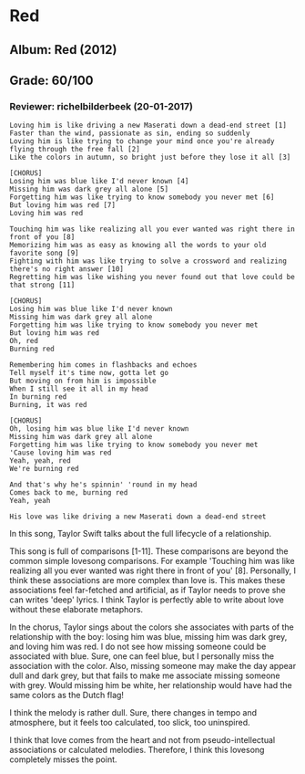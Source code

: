 # Red
## Album: Red (2012)
## Grade: 60/100
### Reviewer: richelbilderbeek (20-01-2017)

```
Loving him is like driving a new Maserati down a dead-end street [1]
Faster than the wind, passionate as sin, ending so suddenly
Loving him is like trying to change your mind once you're already flying through the free fall [2]
Like the colors in autumn, so bright just before they lose it all [3]

[CHORUS]
Losing him was blue like I'd never known [4]
Missing him was dark grey all alone [5] 
Forgetting him was like trying to know somebody you never met [6]
But loving him was red [7]
Loving him was red

Touching him was like realizing all you ever wanted was right there in front of you [8]
Memorizing him was as easy as knowing all the words to your old favorite song [9]
Fighting with him was like trying to solve a crossword and realizing there's no right answer [10]
Regretting him was like wishing you never found out that love could be that strong [11]

[CHORUS]
Losing him was blue like I'd never known
Missing him was dark grey all alone
Forgetting him was like trying to know somebody you never met
But loving him was red
Oh, red
Burning red

Remembering him comes in flashbacks and echoes
Tell myself it's time now, gotta let go
But moving on from him is impossible
When I still see it all in my head
In burning red
Burning, it was red

[CHORUS]
Oh, losing him was blue like I'd never known
Missing him was dark grey all alone
Forgetting him was like trying to know somebody you never met
'Cause loving him was red
Yeah, yeah, red
We're burning red

And that's why he's spinnin' 'round in my head
Comes back to me, burning red
Yeah, yeah

His love was like driving a new Maserati down a dead-end street 
```

In this song, Taylor Swift talks about the full lifecycle of a relationship.

This song is full of comparisons [1-11]. These comparisons are beyond the common simple
lovesong comparisons. For example 'Touching him was like realizing all you ever wanted 
was right there in front of you' [8]. Personally, I think these associations are more
complex than love is. This makes these associations feel far-fetched and artificial,
as if Taylor needs to prove she can writes 'deep' lyrics. I think Taylor is
perfectly able to write about love without these elaborate metaphors.

In the chorus, Taylor sings about the colors she associates with parts of the relationship with the boy: losing
him was blue, missing him was dark grey, and loving him was red. I do not see how missing someone could be
associated with blue. Sure, one can feel blue, but I personally miss the association with the color. Also,
missing someone may make the day appear dull and dark grey, but that fails to make me associate missing
someone with grey. Would missing him be white, her relationship would have had the same colors as the Dutch flag!

I think the melody is rather dull. Sure, there changes in tempo and atmosphere, but it 
feels too calculated, too slick, too uninspired.

I think that love comes from the heart and not from
pseudo-intellectual associations or calculated melodies.
Therefore, I think this lovesong completely misses the point.
